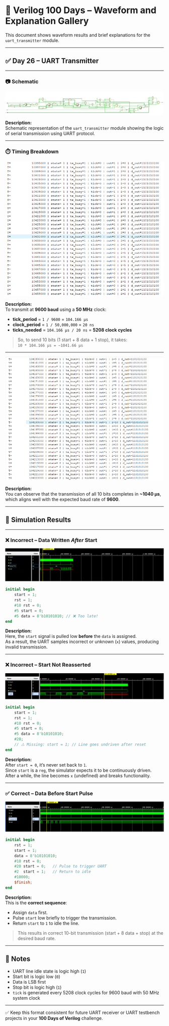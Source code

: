 
# 📘 Verilog 100 Days – Waveform and Explanation Gallery

This document shows waveform results and brief explanations for the `uart_transmitter` module.

---

## ✅ Day 26 – UART Transmitter

---

### 📷 Schematic

![uart_transmitter](./images/uart_schematic.png)

**Description:**  
Schematic representation of the `uart_transmitter` module showing the logic of serial transmission using UART protocol.

---

### ⏱️ Timing Breakdown

![uart_transmitter_timing](./images/timing.png)

**Description:**  
To transmit at **9600 baud** using a **50 MHz** clock:

- **tick_period** = `1 / 9600` = `104.166 µs`
- **clock_period** = `1 / 50,000,000` = `20 ns`
- **ticks_needed** = `104.166 µs / 20 ns` = **5208 clock cycles**

> So, to send 10 bits (1 start + 8 data + 1 stop), it takes:  
> `10 * 104.166 µs = ~1041.66 µs`

---

![uart_lastbit_timing](./images/lasttiming.png)

**Description:**  
You can observe that the transmission of all 10 bits completes in **~1040 µs**, which aligns well with the expected baud rate of **9600**.

---

## 🔬 Simulation Results

---

### ❌ Incorrect – Data Written *After* Start

![UART Waveform - Data After Start](./images/dataafter.png)

```verilog
initial begin
    start = 1;
    rst = 1;
    #10 rst = 0;
    #5 start = 0;
    #5 data = 8'b10101010; // ❌ Too late!
end
```

**Description:**  
Here, the `start` signal is pulled low **before** the `data` is assigned.  
As a result, the UART samples incorrect or unknown (`x`) values, producing invalid transmission.

---

### ❌ Incorrect – Start Not Reasserted

![UART Waveform - Start Not Driven](./images/dataafterwithoutstart.png)

```verilog
initial begin
    start = 1;
    rst = 1;
    #10 rst = 0;
    #5 start = 0;
    #5 data = 8'b10101010;
    #20;
    // ⚠️ Missing: start = 1; // Line goes undriven after reset
end
```

**Description:**  
After `start = 0`, it’s never set back to `1`.  
Since `start` is a `reg`, the simulator expects it to be continuously driven.  
After a while, the line becomes `x` (undefined) and breaks functionality.

---

### ✅ Correct – Data Before Start Pulse

![UART Waveform - Correct Simulation](./images/databefore.png)

```verilog
initial begin
    rst = 1;
    start = 1;
    data = 8'b10101010;
    #10 rst = 0;
    #20 start = 0;   // Pulse to trigger UART
    #2  start = 1;   // Return to idle
    #10000;
    $finish;
end
```

**Description:**  
This is the **correct sequence**:
- Assign `data` first.
- Pulse `start` low briefly to trigger the transmission.
- Return `start` to `1` to idle the line.

> This results in correct 10-bit transmission (start + 8 data + stop) at the desired baud rate.

---

## 📎 Notes

- UART line idle state is logic high (`1`)
- Start bit is logic low (`0`)
- Data is LSB first
- Stop bit is logic high (`1`)
- `tick` is generated every 5208 clock cycles for 9600 baud with 50 MHz system clock

---

✅ Keep this format consistent for future UART receiver or UART testbench projects in your **100 Days of Verilog** challenge.
